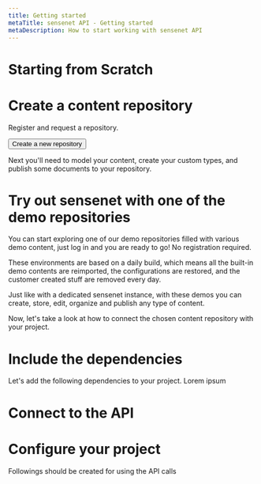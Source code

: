 ```yaml
---
title: Getting started
metaTitle: sensenet API - Getting started
metaDescription: How to start working with sensenet API
---
```


# Starting from Scratch

# Create a content repository

Register and request a repository.

<button variant="contained" color="primary">Create a new repository</button>

Next you'll need to model your content, create your custom types, and publish some documents to your repository.

# Try out sensenet with one of the demo repositories

You can start exploring one of our demo repositories filled with various demo content, just log in and you are ready to go! No registration required.

These environments are based on a daily build, which means all the built-in demo contents are reimported, the configurations are restored, and the customer created stuff are removed every day.

Just like with a dedicated sensenet instance, with these demos you can create, store, edit, organize and publish any type of content.

Now, let's take a look at how to connect the chosen content repository with your project.

# Include the dependencies

Let's add the following dependencies to your project. Lorem ipsum

<tab category="basic-concepts" article="getting-started" example="dependencies" />

# Connect to the API

<tab category="basic-concepts" article="getting-started" example="connect" />

# Configure your project

Followings should be created for using the API calls

<tab category="basic-concepts" article="getting-started" example="configuration" />


